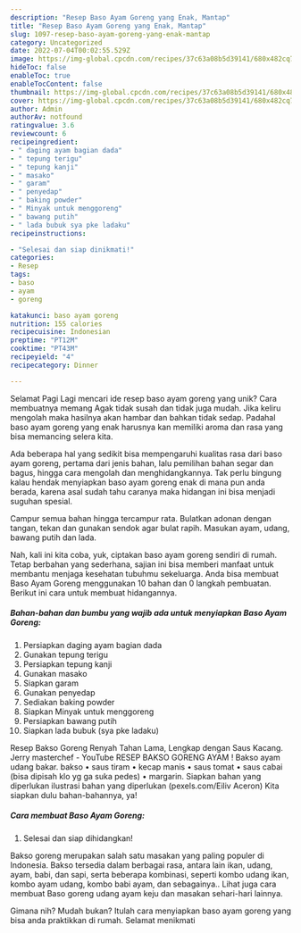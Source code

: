 ```yaml
---
description: "Resep Baso Ayam Goreng yang Enak, Mantap"
title: "Resep Baso Ayam Goreng yang Enak, Mantap"
slug: 1097-resep-baso-ayam-goreng-yang-enak-mantap
category: Uncategorized
date: 2022-07-04T00:02:55.529Z
image: https://img-global.cpcdn.com/recipes/37c63a08b5d39141/680x482cq70/baso-ayam-goreng-foto-resep-utama.jpg
hideToc: false
enableToc: true
enableTocContent: false
thumbnail: https://img-global.cpcdn.com/recipes/37c63a08b5d39141/680x482cq70/baso-ayam-goreng-foto-resep-utama.jpg
cover: https://img-global.cpcdn.com/recipes/37c63a08b5d39141/680x482cq70/baso-ayam-goreng-foto-resep-utama.jpg
author: Admin
authorAv: notfound
ratingvalue: 3.6
reviewcount: 6
recipeingredient:
- " daging ayam bagian dada"
- " tepung terigu"
- " tepung kanji"
- " masako"
- " garam"
- " penyedap"
- " baking powder"
- " Minyak untuk menggoreng"
- " bawang putih"
- " lada bubuk sya pke ladaku"
recipeinstructions:

- "Selesai dan siap dinikmati!"
categories:
- Resep
tags:
- baso
- ayam
- goreng

katakunci: baso ayam goreng 
nutrition: 155 calories
recipecuisine: Indonesian
preptime: "PT12M"
cooktime: "PT43M"
recipeyield: "4"
recipecategory: Dinner

---
```



Selamat Pagi Lagi mencari ide resep baso ayam goreng yang unik? Cara membuatnya memang Agak tidak susah dan tidak juga mudah. Jika keliru mengolah maka hasilnya akan hambar dan bahkan tidak sedap. Padahal baso ayam goreng yang enak harusnya kan memiliki aroma dan rasa yang bisa memancing selera kita.


Ada beberapa hal yang sedikit bisa mempengaruhi kualitas rasa dari baso ayam goreng, pertama dari jenis bahan, lalu pemilihan bahan segar dan bagus, hingga cara mengolah dan menghidangkannya. Tak perlu bingung kalau hendak menyiapkan baso ayam goreng enak di mana pun anda berada, karena asal sudah tahu caranya maka hidangan ini bisa menjadi suguhan spesial.

Campur semua bahan hingga tercampur rata. Bulatkan adonan dengan tangan, tekan dan gunakan sendok agar bulat rapih. Masukan ayam, udang, bawang putih dan lada.


Nah, kali ini kita coba, yuk, ciptakan baso ayam goreng sendiri di rumah. Tetap berbahan yang sederhana, sajian ini bisa memberi manfaat untuk membantu menjaga kesehatan tubuhmu sekeluarga. Anda bisa membuat Baso Ayam Goreng menggunakan 10 bahan dan 0 langkah pembuatan. Berikut ini cara untuk membuat hidangannya.

<!--inarticleads1-->

##### Bahan-bahan dan bumbu yang wajib ada untuk menyiapkan Baso Ayam Goreng:

1. Persiapkan  daging ayam bagian dada
1. Gunakan  tepung terigu
1. Persiapkan  tepung kanji
1. Gunakan  masako
1. Siapkan  garam
1. Gunakan  penyedap
1. Sediakan  baking powder
1. Siapkan  Minyak untuk menggoreng
1. Persiapkan  bawang putih
1. Siapkan  lada bubuk (sya pke ladaku)


Resep Bakso Goreng Renyah Tahan Lama, Lengkap dengan Saus Kacang. Jerry masterchef - YouTube RESEP BAKSO GORENG AYAM ! Bakso ayam udang bakar. bakso • saus tiram • kecap manis • saus tomat • saus cabai (bisa dipisah klo yg ga suka pedes) • margarin. Siapkan bahan yang diperlukan ilustrasi bahan yang diperlukan (pexels.com/Eiliv Aceron) Kita siapkan dulu bahan-bahannya, ya! 

<!--inarticleads2-->

##### Cara membuat Baso Ayam Goreng:


1. Selesai dan siap dihidangkan!

Bakso goreng merupakan salah satu masakan yang paling populer di Indonesia. Bakso tersedia dalam berbagai rasa, antara lain ikan, udang, ayam, babi, dan sapi, serta beberapa kombinasi, seperti kombo udang ikan, kombo ayam udang, kombo babi ayam, dan sebagainya.. Lihat juga cara membuat Baso goreng udang ayam keju dan masakan sehari-hari lainnya. 

Gimana nih? Mudah bukan? Itulah cara menyiapkan baso ayam goreng yang bisa anda praktikkan di rumah. Selamat menikmati
